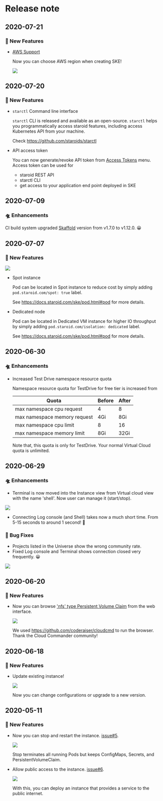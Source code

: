 # Release note

## 2020-07-21

### 💫 New Features

 - [AWS Support](https://github.com/staroids/community/issues/2) 

    Now you can choose AWS region when creating SKE!

    ![](https://user-images.githubusercontent.com/63678710/88068484-1ed93000-cb25-11ea-8810-16e793a53e85.png)

## 2020-07-20

### 💫 New Features

 - `starctl` Command line interface

   `starctl` CLI is released and available as an open-source. `starctl` helps you programmatically access staroid features, including access Kubernetes API from your machine.

   Check https://github.com/staroids/starctl

 - API access token

   You can now generate/revoke API token from [Access Tokens](https://staroid.com/settings/accesstokens) menu. Access token can be used for

    - staroid REST API
    - starctl CLI
    - get access to your application end point deployed in SKE

## 2020-07-09

### 🛸 Enhancements

CI build system upgraded [Skaffold](https://skaffold.dev/) version from v1.7.0 to v1.12.0. 😀

## 2020-07-07

### 💫 New Features

  ![](https://user-images.githubusercontent.com/1540981/87073386-2a962f80-c1d2-11ea-8977-61f323f7c7c7.png)

  - Spot instance

    Pod can be located in Spot instance to reduce cost by simply adding `pod.staroid.com/spot: true` label.

    See https://docs.staroid.com/ske/pod.html#pod for more details.

  - Dedicated node

    Pod can be located in Dedicated VM instance for higher IO throughput by simply adding `pod.staroid.com/isolation: dedicated` label.

    See https://docs.staroid.com/ske/pod.html#pod for more details.


## 2020-06-30

### 🛸 Enhancements
  - Increased Test Drive namespace resource quota
    
    Namespace resource quota for TestDrive for free tier is increased from

    | Quota | Before | After |
    | ----- | ------ | ----- |
    | max namespace cpu request | 4 | 8 |
    | max namespace memory request | 4Gi | 8Gi |
    | max namespace cpu limit | 8 | 16 |
    | max namespace memory limit | 8Gi | 32Gi |

    Note that, this quota is only for TestDrive. Your normal Virtual Cloud quota is unlimited.


## 2020-06-29

### 🛸 Enhancements

  - Terminal is now moved into the Instance view from Virtual cloud view with the name 'shell'. Now user can manage it (start/stop).

  ![](https://user-images.githubusercontent.com/1540981/86165701-87a22f00-bac8-11ea-8c42-541480a9e312.png)

  - Connecting Log console (and Shell) takes now a much short time. From 5-15 seconds to around 1 second! 🚀

### 🐛 Bug Fixes

  - Projects listed in the Universe show the wrong community rate.
  - Fixed Log console and Terminal shows connection closed very frequently. 😀

  ![](https://user-images.githubusercontent.com/1540981/86163432-12812a80-bac5-11ea-9310-1bcbfa244cf4.png)

## 2020-06-20

### 💫 New Features

  - Now you can browse ['nfs' type Persistent Volume Claim](https://docs.staroid.com/virtual_cloud/storage.html#storageclassname) from the web interface.

    ![](https://user-images.githubusercontent.com/1540981/86165680-7f49f400-bac8-11ea-8885-53d97b77c4af.png)

    We used https://github.com/coderaiser/cloudcmd to run the browser. Thank the Cloud Commander community!

## 2020-06-18

### 💫 New Features

  - Update existing instance!

    ![](https://user-images.githubusercontent.com/1540981/86165633-6f321480-bac8-11ea-938c-8b38ffd23b48.png)

    Now you can change configurations or upgrade to a new version.


## 2020-05-11

### 💫 New Features

  - Now you can stop and restart the instance. [issue#5](https://github.com/staroids/community/issues/5).

    ![](https://user-images.githubusercontent.com/63678710/81838258-bce3c500-94fa-11ea-9cdf-06d05bc3c039.png)

    Stop terminates all running Pods but keeps ConfigMaps, Secrets, and PersistentVolumeClaim.

  - Allow public access to the instance. [issue#6](https://github.com/staroids/community/issues/6).

    ![](https://user-images.githubusercontent.com/63678710/84688011-6f8cb600-aef3-11ea-842d-8304d8cfffb5.png)

    With this, you can deploy an instance that provides a service to the public internet.
